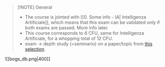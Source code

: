 
> [!NOTE] General
>  - The course is jointed with [[0. Some info - IA| Intelligenza Artificiale]], which means that this exam can be validated only if both exams are passed. More info later.
>  - This course corresponds to 6 CFU, same for Intelligenza Artificiale, for a whopping total of 12 CFU.
>  - exam -> depth study (=seminario) on a paper/topic from [this selection](https://drive.google.com/drive/folders/1Zf1wYyOAmUMPxlzjgC4gg1FrzQ803Aku).

![[bogs_db.png|400]]